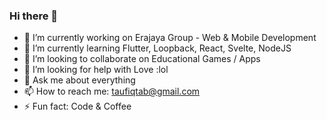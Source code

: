 ### Hi there 👋

- 🔭 I’m currently working on Erajaya Group - Web & Mobile Development
- 🌱 I’m currently learning Flutter, Loopback, React, Svelte, NodeJS
- 👯 I’m looking to collaborate on Educational Games / Apps
- 🤔 I’m looking for help with Love :lol
- 💬 Ask me about everything
- 📫 How to reach me: taufiqtab@gmail.com
- ⚡ Fun fact: Code & Coffee

